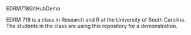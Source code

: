 EDRM718GitHubDemo

EDRM 718 is a class in Research and R at the University of South Carolina. The students in the
class are using this repository for a demonstration.
